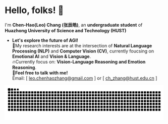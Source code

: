 
# Hello, folks! 🚀

I'm **Chen-Hao(Leo) Chang (张辰皓)**, an **undergraduate student** of **Huazhong University of Science and Technology (HUST)**
* **Let's explore the future of AGI!** \
💬My research interests are at the intersection of **Natural Language Processing (NLP)** and **Computer Vision (CV)**, currently foucsing on **Emotional AI** and **Vision & Language**. \
🔥Currently focus on: **Vision-Language Reasoning and Emotion Reasoning**.\
📧**Feel free to talk with me!** \
Email: [ leo.chenhaozhang@gmail.com ] or [ ch_zhang@hust.edu.cn ]

<picture>
  <source media="(prefers-color-scheme: dark)" srcset="https://raw.githubusercontent.com/MING-ZCH/MING-ZCH/output/github-contribution-grid-snake-dark.svg">
  <source media="(prefers-color-scheme: light)" srcset="https://raw.githubusercontent.com/MING-ZCH/MING-ZCH/output/github-contribution-grid-snake.svg">
  <img alt="github contribution grid snake animation" src="https://raw.githubusercontent.com/MING-ZCH/MING-ZCH/output/github-contribution-grid-snake.svg">
</picture>

<!--
<div align="center">
  <img src="https://github-readme-stats.vercel.app/api?username=MING-ZCH&count_private=true&show_icons=true&theme=dracula" alt="MING-ZCH's GitHub stats" />
</div>
-->
